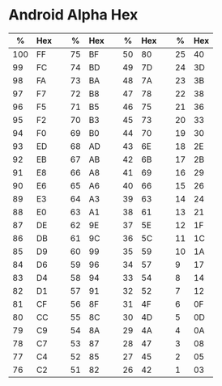 # Android Alpha Hex

| %   | Hex | | %   | Hex | | %   | Hex | | %   | Hex |
|-----|-----|-|-----|-----|-|-----|-----|-|-----|-----|
| 100 |  FF | |  75 |  BF | |  50 |  80 | |  25 |  40 |
|  99 |  FC | |  74 |  BD | |  49 |  7D | |  24 |  3D |
|  98 |  FA | |  73 |  BA | |  48 |  7A | |  23 |  3B |
|  97 |  F7 | |  72 |  B8 | |  47 |  78 | |  22 |  38 |
|  96 |  F5 | |  71 |  B5 | |  46 |  75 | |  21 |  36 |
|  95 |  F2 | |  70 |  B3 | |  45 |  73 | |  20 |  33 |
|  94 |  F0 | |  69 |  B0 | |  44 |  70 | |  19 |  30 |
|  93 |  ED | |  68 |  AD | |  43 |  6E | |  18 |  2E |
|  92 |  EB | |  67 |  AB | |  42 |  6B | |  17 |  2B |
|  91 |  E8 | |  66 |  A8 | |  41 |  69 | |  16 |  29 |
|  90 |  E6 | |  65 |  A6 | |  40 |  66 | |  15 |  26 |
|  89 |  E3 | |  64 |  A3 | |  39 |  63 | |  14 |  24 |
|  88 |  E0 | |  63 |  A1 | |  38 |  61 | |  13 |  21 |
|  87 |  DE | |  62 |  9E | |  37 |  5E | |  12 |  1F |
|  86 |  DB | |  61 |  9C | |  36 |  5C | |  11 |  1C |
|  85 |  D9 | |  60 |  99 | |  35 |  59 | |  10 |  1A |
|  84 |  D6 | |  59 |  96 | |  34 |  57 | |   9 |  17 |
|  83 |  D4 | |  58 |  94 | |  33 |  54 | |   8 |  14 |
|  82 |  D1 | |  57 |  91 | |  32 |  52 | |   7 |  12 |
|  81 |  CF | |  56 |  8F | |  31 |  4F | |   6 |  0F |
|  80 |  CC | |  55 |  8C | |  30 |  4D | |   5 |  0D |
|  79 |  C9 | |  54 |  8A | |  29 |  4A | |   4 |  0A |
|  78 |  C7 | |  53 |  87 | |  28 |  47 | |   3 |  08 |
|  77 |  C4 | |  52 |  85 | |  27 |  45 | |   2 |  05 |
|  76 |  C2 | |  51 |  82 | |  26 |  42 | |   1 |  03 |
